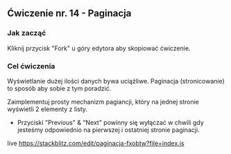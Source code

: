 
## Ćwiczenie nr. 14 - Paginacja

### Jak zacząć

Kliknij przycisk "Fork" u góry edytora aby skopiować ćwiczenie.

### Cel ćwiczenia

Wyświetlanie dużej ilości danych bywa uciążliwe. Paginacja (stronicowanie) to sposób aby sobie z tym poradzić.

Zaimplementuj prosty mechanizm pagiancji, który na jednej stronie wyświetli 2 elementy z listy.
- Przyciski "Previous" & "Next" powinny się wyłączać w chwili gdy jesteśmy odpowiednio na pierwszej i ostatniej stronie paginacji.

live https://stackblitz.com/edit/paginacja-fxobtw?file=index.js
